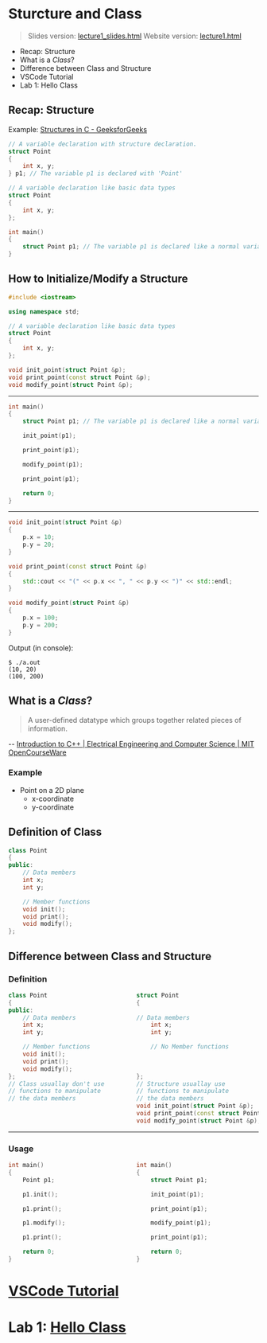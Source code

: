 <!--
marp: true
author: Yi-Wen Hung
theme: default
headingDivider: 2
paginate: true
-->

# Sturcture and Class
> Slides version: [lecture1_slides.html](./lecture1_slides.html)
> Website version: [lecture1.html](./lecture1.html)

* Recap: Structure
* What is a *Class*?
* Difference between Class and Structure
* VSCode Tutorial
* Lab 1: Hello Class

## Recap: Structure

Example: [Structures in C - GeeksforGeeks](https://www.geeksforgeeks.org/structures-c/)

``` c++
// A variable declaration with structure declaration.
struct Point
{
    int x, y;
} p1; // The variable p1 is declared with 'Point'

// A variable declaration like basic data types
struct Point
{
    int x, y;
};

int main()
{
    struct Point p1; // The variable p1 is declared like a normal variable
}
```

## How to Initialize/Modify a Structure

``` c++
#include <iostream>

using namespace std;

// A variable declaration like basic data types
struct Point
{
    int x, y;
};

void init_point(struct Point &p);
void print_point(const struct Point &p);
void modify_point(struct Point &p);
```

---

``` c++
int main()
{
    struct Point p1; // The variable p1 is declared like a normal variable

    init_point(p1);

    print_point(p1);

    modify_point(p1);

    print_point(p1);

    return 0;
}
```

---

``` c++
void init_point(struct Point &p)
{
    p.x = 10;
    p.y = 20;
}

void print_point(const struct Point &p)
{
    std::cout << "(" << p.x << ", " << p.y << ")" << std::endl;
}

void modify_point(struct Point &p)
{
    p.x = 100;
    p.y = 200;
}
```

Output (in console):

``` console
$ ./a.out
(10, 20)
(100, 200)
```

## What is a *Class*?

> A user-defined datatype which groups together related pieces of information. 

-- [Introduction to C++ | Electrical Engineering and Computer Science | MIT OpenCourseWare](https://ocw.mit.edu/courses/electrical-engineering-and-computer-science/6-096-introduction-to-c-january-iap-2011/)

### Example

* Point on a 2D plane
  * x-coordinate
  * y-coordinate

## Definition of Class

``` c++
class Point
{
public:
    // Data members
    int x;
    int y;

    // Member functions
    void init();
    void print();
    void modify();
};
```

## Difference between Class and Structure

### Definition

``` c++
class Point                         struct Point
{                                   {
public:
    // Data members                 // Data members
    int x;                              int x;
    int y;                              int y;

    // Member functions                 // No Member functions
    void init();
    void print();
    void modify();
};                                  };
// Class usuallay don't use         // Structure usuallay use
// functions to manipulate          // functions to manipulate
// the data members                 // the data members
                                    void init_point(struct Point &p);
                                    void print_point(const struct Point &p);
                                    void modify_point(struct Point &p);
```

---

### Usage

``` c++
int main()                          int main()  
{                                   {
    Point p1;                           struct Point p1;

    p1.init();                          init_point(p1);

    p1.print();                         print_point(p1);

    p1.modify();                        modify_point(p1);

    p1.print();                         print_point(p1);

    return 0;                           return 0;
}                                   }
```

# [VSCode Tutorial](../vscode_tutorial/lab_1_vscode_315.html)

# Lab 1: [Hello Class](./lab1.html)
